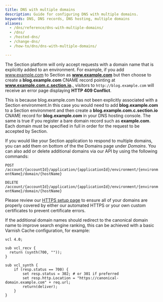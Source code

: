 ```yaml
---
title: DNS with multiple domains
description: Guide for configuring DNS with multiple domains.
keywords: DNS, DNS records, DNS hosting, multiple domains
aliases:
  - /dns/reference/dns-with-multiple-domains/
  - /dns/
  - /hosted-dns/
  - /change-dns/
  - /how-to/dns/dns-with-multiple-domains/

---
```


The Section platform will only accept requests with a domain name that is explicitly added to an environment. For example, if you add www.example.com to Section as **www.example.com** but then choose to create a **blog.example.com** CNAME record pointing at **www.example.com.c.section.io.**, visitors to `http://blog.example.com` will receive an error page displaying **HTTP 409 Conflict**.

This is because blog.example.com has not been explicitly associated with a Section environment.In this case you would need to add **blog.example.com** to a Section environment and then create a **blog.example.com.c.section.io** CNAME record for **blog.example.com** in your DNS hosting console. The same is true if you register a bare domain record such as **example.com**. Each domain must be specified in full in order for the request to be accepted by Section.  

If you would like your Section application to respond to multiple domains, you can add them on bottom of the the Domains page under *Domains*. You can also add or delete additional domains via our API by using the following commands:

`POST /account/{accountId}/application/{applicationId}/environment/{environmentName}/domain/{hostName}`

`DELETE /account/{accountId}/application/{applicationId}/environment/{environmentName}/domain/{hostName}`

Please review our [HTTPS setup page](/docs/setup-https) to ensure all of your domains are properly covered by either our automated HTTPS or your own custom certificates to prevent certificate errors.

If the additional domain names should redirect to the canonical domain name to improve search engine ranking, this can be achieved with a basic Varnish Cache configuration, for example:

    vcl 4.0;

    sub vcl_recv {
      return (synth(700, ""));
    }

    sub vcl_synth {
        if (resp.status == 700) {
            set resp.status = 302; # or 301 if preferred
            set resp.http.Location = "https://canonical-domain.example.com" + req.url;
            return(deliver);
        }
    }
